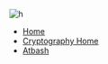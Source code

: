 ![h](https://dev-to-uploads.s3.amazonaws.com/uploads/articles/po64ujb9m1kg27cbwrq0.jpeg)
* [Home](/)
* [Cryptography Home](/cryptography/index.md)
* [Atbash](/cryptography/atbash.md)
